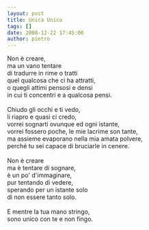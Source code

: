 ```yaml
---
layout: post
title: Unica Unico
tags: []
date: 2008-12-22 17:45:00
author: pietro
---
```

Non è creare,<br/>ma un vano tentare<br/>di tradurre in rime o tratti<br/>quel qualcosa che ci ha attratti,<br/>o quegli attimi pensosi e densi<br/>in cui ti concentri e a qualcosa pensi.<br/><br/>Chiudo gli occhi e ti vedo,<br/>li riapro e quasi ci credo,<br/>vorrei sognarti ovunque ed ogni istante,<br/>vorrei fossero poche, le mie lacrime son tante,<br/>ma assieme evaporano nella mia amata polvere,<br/>perché tu sei capace di bruciarle in cenere.<br/><br/>Non è creare<br/>ma è tentare di sognare,<br/>è un po' d'immaginare,<br/>pur tentando di vedere,<br/>sperando per un istante solo<br/>di non essere tanto solo.<br/><br/>E mentre la tua mano stringo,<br/>sono unico con te e non fingo.
